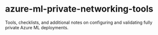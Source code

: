 # azure-ml-private-networking-tools
Tools, checklists, and additional notes on configuring and validating fully private Azure ML deployments. 
